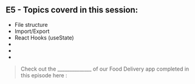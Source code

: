 ## E5 - Topics coverd in this session:

- File structure
- Import/Export
- React Hooks (useState)
- 
- 
- 

>  Check out the ______________ of our Food Delivery app completed in this episode here : 

